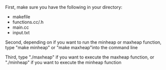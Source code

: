 First, make sure you have the following in your directory:

- makefile
- functions.cc/.h
- main.cc
- input.txt

Second, depending on if you want to run the minheap or maxheap function, type "make minheap" or "make maxheap"into the command line

Third, type "./maxheap" if you want to execute the maxheap function, or "./minheap" if you want to execute the minheap function